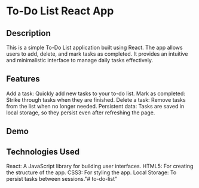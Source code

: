 # To-Do List React App

## Description
This is a simple To-Do List application built using React. The app allows users to add, delete, and mark tasks as completed. It provides an intuitive and minimalistic interface to manage daily tasks effectively.

## Features
Add a task: Quickly add new tasks to your to-do list.
Mark as completed: Strike through tasks when they are finished.
Delete a task: Remove tasks from the list when no longer needed.
Persistent data: Tasks are saved in local storage, so they persist even after refreshing the page.

## Demo


## Technologies Used
React: A JavaScript library for building user interfaces.
HTML5: For creating the structure of the app.
CSS3: For styling the app.
Local Storage: To persist tasks between sessions."# to-do-list" 
